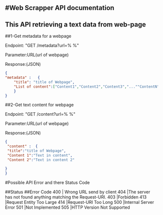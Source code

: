 #Web Scrapper API documentation
----------------------------------
This API retrieving a text data from web-page 
-------------------------------------------------------------------------
##1-Get metadata for a webpage

Endpoint: "GET /metadata?url=% %"

Parameter:URL(url of webpage)

Response:(JSON)
```json
{
"metadata" :   {
    "title": "title of Webpage",
    "List of content":["Content1","Content2","Content3","...""ContentN"]
    }
}
```

##2-Get text content for webpage

Endpoint: "GET /content?url=% %"

Parameter:URL(url of webpage)

Response:(JSON)
```json
{
 "content" :  {
 "title":"title of Webpage",
 "Content 1":"Text in content",
 "Content 2":"Text in content 2"

}
}
```
#Possible API Error and there Status Code

##Status  ##Error
Code
400       | Wrong URL  send by client 
404       |The server has not found anything matching the Request-URI.
403       |Forbidden
413       |Request Entity Too Large
414       |Request-URI Too Long
500       |Internal Server Error
501       |Not Implemented
505      |HTTP Version Not Supported


